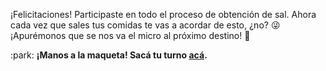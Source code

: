 ¡Felicitaciones! Participaste en todo el proceso de obtención de sal. Ahora cada vez que sales tus comidas te vas a acordar de esto, ¿no? :stuck_out_tongue_winking_eye: ¡Apurémonos que se nos va el micro al próximo destino! :bus:

:park: **¡Manos a la maqueta! Sacá tu turno [acá](http://ingreso.maqueta.sanluis.edu.ar/).**